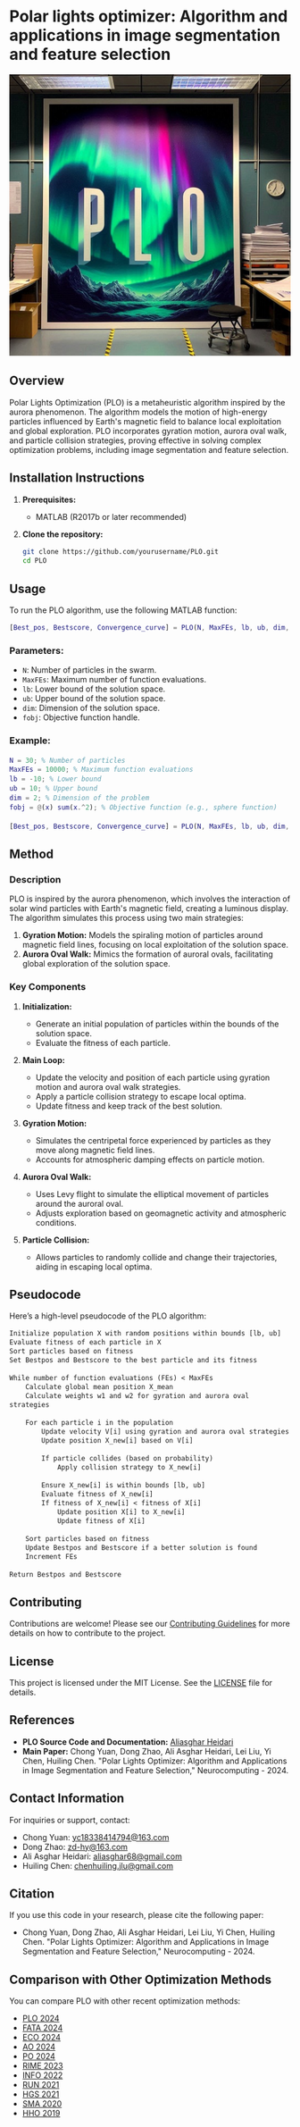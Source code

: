 # Polar lights optimizer: Algorithm and applications in image segmentation and feature selection
<p align="center">
  <img src="https://github.com/aliasgharheidaricom/Polar-Lights-Optimizer-Algorithm-and-Applications-in-Image-Segmentation-and-Feature-Selection/blob/main/polar%20lights%20optimizer%20(PLO)%20image.jpeg" alt="PLO Poster" />
</p>


## Overview
Polar Lights Optimization (PLO) is a metaheuristic algorithm inspired by the aurora phenomenon. The algorithm models the motion of high-energy particles influenced by Earth's magnetic field to balance local exploitation and global exploration. PLO incorporates gyration motion, aurora oval walk, and particle collision strategies, proving effective in solving complex optimization problems, including image segmentation and feature selection.

## Installation Instructions
1. **Prerequisites:**
   - MATLAB (R2017b or later recommended)

2. **Clone the repository:**
   ```bash
   git clone https://github.com/yourusername/PLO.git
   cd PLO
   ```

## Usage
To run the PLO algorithm, use the following MATLAB function:

```matlab
[Best_pos, Bestscore, Convergence_curve] = PLO(N, MaxFEs, lb, ub, dim, fobj)
```

### Parameters:
- `N`: Number of particles in the swarm.
- `MaxFEs`: Maximum number of function evaluations.
- `lb`: Lower bound of the solution space.
- `ub`: Upper bound of the solution space.
- `dim`: Dimension of the solution space.
- `fobj`: Objective function handle.

### Example:
```matlab
N = 30; % Number of particles
MaxFEs = 10000; % Maximum function evaluations
lb = -10; % Lower bound
ub = 10; % Upper bound
dim = 2; % Dimension of the problem
fobj = @(x) sum(x.^2); % Objective function (e.g., sphere function)

[Best_pos, Bestscore, Convergence_curve] = PLO(N, MaxFEs, lb, ub, dim, fobj);
```

## Method
### Description
PLO is inspired by the aurora phenomenon, which involves the interaction of solar wind particles with Earth's magnetic field, creating a luminous display. The algorithm simulates this process using two main strategies:
1. **Gyration Motion:** Models the spiraling motion of particles around magnetic field lines, focusing on local exploitation of the solution space.
2. **Aurora Oval Walk:** Mimics the formation of auroral ovals, facilitating global exploration of the solution space.

### Key Components
1. **Initialization:** 
   - Generate an initial population of particles within the bounds of the solution space.
   - Evaluate the fitness of each particle.

2. **Main Loop:**
   - Update the velocity and position of each particle using gyration motion and aurora oval walk strategies.
   - Apply a particle collision strategy to escape local optima.
   - Update fitness and keep track of the best solution.

3. **Gyration Motion:**
   - Simulates the centripetal force experienced by particles as they move along magnetic field lines.
   - Accounts for atmospheric damping effects on particle motion.

4. **Aurora Oval Walk:**
   - Uses Levy flight to simulate the elliptical movement of particles around the auroral oval.
   - Adjusts exploration based on geomagnetic activity and atmospheric conditions.

5. **Particle Collision:**
   - Allows particles to randomly collide and change their trajectories, aiding in escaping local optima.

## Pseudocode
Here’s a high-level pseudocode of the PLO algorithm:

```
Initialize population X with random positions within bounds [lb, ub]
Evaluate fitness of each particle in X
Sort particles based on fitness
Set Bestpos and Bestscore to the best particle and its fitness

While number of function evaluations (FEs) < MaxFEs
    Calculate global mean position X_mean
    Calculate weights w1 and w2 for gyration and aurora oval strategies

    For each particle i in the population
        Update velocity V[i] using gyration and aurora oval strategies
        Update position X_new[i] based on V[i]
        
        If particle collides (based on probability)
            Apply collision strategy to X_new[i]
        
        Ensure X_new[i] is within bounds [lb, ub]
        Evaluate fitness of X_new[i]
        If fitness of X_new[i] < fitness of X[i]
            Update position X[i] to X_new[i]
            Update fitness of X[i]

    Sort particles based on fitness
    Update Bestpos and Bestscore if a better solution is found
    Increment FEs

Return Bestpos and Bestscore
```


## Contributing
Contributions are welcome! Please see our [Contributing Guidelines](CONTRIBUTING.md) for more details on how to contribute to the project.

## License
This project is licensed under the MIT License. See the [LICENSE](LICENSE) file for details.

## References
- **PLO Source Code and Documentation:** [Aliasghar Heidari](http://www.aliasgharheidari.com/PLO.html)
- **Main Paper:** Chong Yuan, Dong Zhao, Ali Asghar Heidari, Lei Liu, Yi Chen, Huiling Chen. "Polar Lights Optimizer: Algorithm and Applications in Image Segmentation and Feature Selection," Neurocomputing - 2024.

## Contact Information
For inquiries or support, contact:
- Chong Yuan: [yc18338414794@163.com](mailto:yc18338414794@163.com)
- Dong Zhao: [zd-hy@163.com](mailto:zd-hy@163.com)
- Ali Asghar Heidari: [aliasghar68@gmail.com](mailto:aliasghar68@gmail.com)
- Huiling Chen: [chenhuiling.jlu@gmail.com](mailto:chenhuiling.jlu@gmail.com)

## Citation
If you use this code in your research, please cite the following paper:
- Chong Yuan, Dong Zhao, Ali Asghar Heidari, Lei Liu, Yi Chen, Huiling Chen. "Polar Lights Optimizer: Algorithm and Applications in Image Segmentation and Feature Selection," Neurocomputing - 2024.

## Comparison with Other Optimization Methods
You can compare PLO with other recent optimization methods:
- [PLO 2024](http://www.aliasgharheidari.com/PLO.html)
- [FATA 2024](http://www.aliasgharheidari.com/FATA.html)
- [ECO 2024](http://www.aliasgharheidari.com/ECO.html)
- [AO 2024](http://www.aliasgharheidari.com/AO.html)
- [PO 2024](http://www.aliasgharheidari.com/PO.html)
- [RIME 2023](http://www.aliasgharheidari.com/RIME.html)
- [INFO 2022](http://www.aliasgharheidari.com/INFO.html)
- [RUN 2021](http://www.aliasgharheidari.com/RUN.html)
- [HGS 2021](http://www.aliasgharheidari.com/HGS.html)
- [SMA 2020](http://www.aliasgharheidari.com/SMA.html)
- [HHO 2019](http://www.aliasgharheidari.com/HHO.html)
